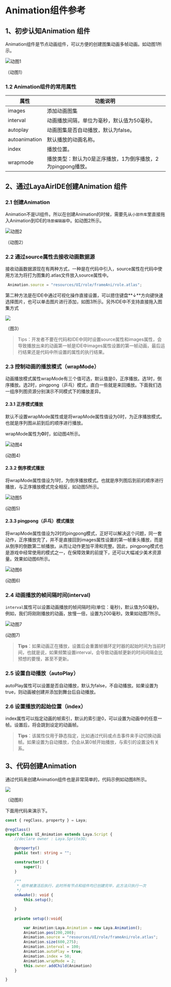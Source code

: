 # Animation组件参考



## 1、初步认知Animation 组件

Animation组件是节点动画组件，可以方便的创建图集动画多帧动画。如动图1所示。

![动图1](img/1.gif) 

（动图1）

### 1.2 Animation组件的常用属性

| 属性          | 功能说明                                                    |
| ------------- | ----------------------------------------------------------- |
| images        | 添加动画图集                                                |
| interval      | 动画播放间隔，单位为毫秒，默认值为50毫秒。                  |
| autoplay      | 动画图集是否自动播放，默认为false。                         |
| autoanimation | 默认播放的动画名称。                                        |
| index         | 播放位置。                                                  |
| wrapmode      | 播放类型：默认为0是正序播放，1为倒序播放，2为pingpong播放。 |

## 2、通过LayaAirIDE创建Animation 组件

### 2.1 创建Animation

Animation不是UI组件。所以在创建Animation的时候，需要先从`小部件库`里直接拖入Animation到IDE的`场景编辑器`中。如动图2所示。

![动图2](img/2.gif) 

（动图2）



### 2.2 通过source属性去接收动画数据源

接收动画数据源现在有两种方式，一种是在代码中引入，source属性在代码中使用方法为将打为图集的.atlas文件放入source属性中。

```typescript
 Animation.source = "resources/UI/role/frameAni/role.atlas";
```

第二种方法是在IDE中通过可视化操作直接设置，可以摁住键盘**↓**方向键快速选择图片，也可以单击图片进行添加，如图3所示。另外IDE中不支持直接拖入图集方式

![](img/3.png) 

（图3）

> Tips：开发者不要在代码和IDE中同时设置source属性和images属性，会导致播放出来的动画第一帧是IDE中images属性设置的第一帧动画，最后运行结果还是代码中所设置的属性的执行结果。



### 2.3 控制动画的播放模式（wrapMode）

动画播放模式属性wrapMode有三个值可选，默认值是0，正序播放。选1时，倒序播放。选2时，pingpong（乒乓）模式，直白一些就是来回播放。下面我们选一组序列图资源分别演示不同模式下的播放差异。

#### 2.3.1 正序模式播放

默认不设置wrapMode属性或是将wrapMode属性值设为0时，为正序播放模式。也就是序列图从前到后的顺序进行播放。

wrapMode属性为**0**时，如动图4所示。

![动图4](img/4.gif)  

(动图4)



#### 2.3.2 倒序模式播放

将wrapMode属性值设为1时，为倒序播放模式。也就是序列图后到前的顺序进行播放，与正序播放模式完全相反，如动图5所示。


![动图5](img/5.gif) 

(动图5)



#### 2.3.3 pingpong（乒乓）模式播放

将wrapMode属性值设为2时的pingpong模式，正好可以解决这个问题，同一套动作，正序播放完了，并不是直接回到images属性设置的第一帧重头播放，而是从倒序的倒数第二帧播放。从而让动作更加平滑和完整。因此，pingpong模式也是游戏中经常使用的模式之一，在保障效果的前提下，还可以大幅减少美术资源量。效果如动图6所示。

![动图6](img/6.gif) 

(动图6)



### 2.4  动画播放的帧间隔时间(interval)

`interval`属性可以设置动画播放的帧间隔时间(单位：毫秒)，默认值为50毫秒。例如，我们将刚刚播放的动画，放慢一倍，设置为200毫秒。效果如动图7所示。


![动图7](img/7.gif) 

(动图7)

> **Tips**：如果动画正在播放，设置后会重置帧循环定时器的起始时间为当前时间，也就是说，如果频繁设置interval，会导致动画帧更新的时间间隔会比预想的要慢，甚至不更新。



### 2.5 设置自动播放（autoPlay）

autoPlay属性可以设置是否自动播放，默认为false，不自动播放。如果设置为true，则动画被创建并添加到舞台后自动播放。



### 2.6 设置播放的起始位置（index）

index属性可以指定动画的帧索引，默认的索引是0，可以设置为动画中的任意一帧。设置后，将会跳到设定的动画帧。

> **Tips**：该属性仅用于静态指定，比如通过代码或点击事件来手动切换动画帧。如果设置为自动播放，仍会从第0帧开始播放，与索引的设置没有关系。



## 3、代码创建Animation

通过代码来创建Animation组件也是非常简单的，代码示例如动图8所示。

![](img/8.gif) 

（动图8）

下面用代码来演示下。

```typescript
const { regClass, property } = Laya;

@regClass()
export class UI_Animation extends Laya.Script {
    //declare owner : Laya.Sprite3D;

    @property()
    public text: string = "";

    constructor() {
        super();
    }

    /**
     * 组件被激活后执行，此时所有节点和组件均已创建完毕，此方法只执行一次
     */
    onAwake(): void {
        this.setup();

    }
    
	private setup():void{

        var Animation:Laya.Animation = new Laya.Animation();
        Animation.pos(200,200);
        Animation.source = "resources/UI/role/frameAni/role.atlas";
        Animation.size(600,275);
        Animation.interval = 100;
        Animation.autoPlay = true;
        Animation.index = 50;
        Animation.wrapMode = 2;
        this.owner.addChild(Animation)
    }

}

```

